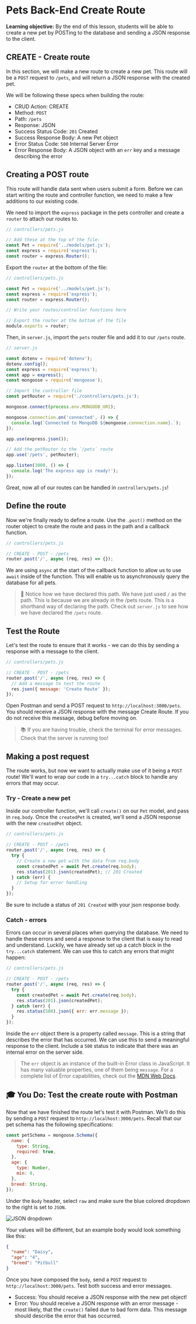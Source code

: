 <h1>
  <span class="headline">Pets Back-End</span>
  <span class="subhead">Create Route</span>
</h1>

**Learning objective:** By the end of this lesson, students will be able to create a new pet by POSTing to the database and sending a JSON response to the client.

## CREATE - Create route

In this section, we will make a new route to create a new pet. This route will be a `POST` request to `/pets`, and will return a JSON response with the created pet.

We will be following these specs when building the route:

- CRUD Action: CREATE
- Method: `POST`
- Path: `/pets`
- Response: JSON
- Success Status Code: `201` Created
- Success Response Body: A new Pet object
- Error Status Code: `500` Internal Server Error
- Error Response Body: A JSON object with an `err` key and a message describing the error

## Creating a POST route

This route will handle data sent when users submit a form. Before we can start writing the route and controller function, we need to make a few additions to our existing code.

We need to import the `express` package in the pets controller and create a `router` to attach our routes to.

```js
// controllers/pets.js

// Add these at the top of the file:
const Pet = require('../models/pet.js');
const express = require('express');
const router = express.Router();
```

Export the `router` at the bottom of the file:

```js
// controllers/pets.js

const Pet = require('../models/pet.js');
const express = require('express');
const router = express.Router();

// Write your routes/controller functions here

// Export the router at the bottom of the file
module.exports = router;
```

Then, in `server.js`, import the `pets` router file and add it to our `/pets` route.

```js
// server.js

const dotenv = require('dotenv');
dotenv.config();
const express = require('express');
const app = express();
const mongoose = require('mongoose');

// Import the controller file
const petRouter = require('./controllers/pets.js');

mongoose.connect(process.env.MONGODB_URI);

mongoose.connection.on('connected', () => {
  console.log(`Connected to MongoDB ${mongoose.connection.name}.`);
});

app.use(express.json());

// Add the petRouter to the `/pets` route
app.use('/pets', petRouter);

app.listen(3000, () => {
  console.log('The express app is ready!');
});
```

Great, now all of our routes can be handled in `controllers/pets.js`!

## Define the route

Now we're finally ready to define a route. Use the `.post()` method on the router object to create the route and pass in the path and a callback function.

```js
// controllers/pets.js

// CREATE - POST - /pets
router.post('/', async (req, res) => {});
```

We are using `async` at the start of the callback function to allow us to use `await` inside of the function. This will enable us to asynchronously query the database for all pets.

> 🧠 Notice how we have declared this path. We have just used `/` as the path. This is because we are already in the /pets route. This is a shorthand way of declaring the path. Check out `server.js` to see how we have declared the `/pets` route.

## Test the Route

Let's test the route to ensure that it works - we can do this by sending a response with a message to the client.

```js
// controllers/pets.js

// CREATE - POST - /pets
router.post('/', async (req, res) => {
  // Add a message to test the route
  res.json({ message: 'Create Route' });
});
```

Open Postman and send a POST request to `http://localhost:3000/pets`. You should receive a JSON response with the message Create Route. If you do not receive this message, debug before moving on.

> 📚 If you are having trouble, check the terminal for error messages. Check that the server is running too!

## Making a post request

The route works, but now we want to actually make use of it being a `POST` route! We'll want to wrap our code in a `try...catch` block to handle any errors that may occur.

### Try - Create a new pet

Inside our controller function, we'll call `create()` on our `Pet` model, and pass in `req.body`. Once the `createdPet` is created, we'll send a JSON response with the new `createdPet` object.

```js
// controllers/pets.js

// CREATE - POST - /pets
router.post('/', async (req, res) => {
  try {
    // Create a new pet with the data from req.body
    const createdPet = await Pet.create(req.body);
    res.status(201).json(createdPet); // 201 Created
  } catch (err) {
    // Setup for error handling
  }
});
```

Be sure to include a status of `201 Created` with your json response body.

### Catch - errors

Errors can occur in several places when querying the database. We need to handle these errors and send a response to the client that is easy to read and understand. Luckily, we have already set up a catch block in the `try...catch` statement. We can use this to catch any errors that might happen:

```js
// controllers/pets.js

// CREATE - POST - /pets
router.post('/', async (req, res) => {
  try {
    const createdPet = await Pet.create(req.body);
    res.status(201).json(createdPet);
  } catch (err) {
    res.status(500).json({ err: err.message });
  }
});
```

Inside the `err` object there is a property called `message`. This is a string that describes the error that has occurred. We can use this to send a meaningful response to the client. Include a `500` status to indicate that there was an internal error on the server side.

> The `err` object is an instance of the built-in Error class in JavaScript. It has many valuable properties, one of them being `message`. For a complete list of Error capabilities, check out the [MDN Web Docs](https://developer.mozilla.org/en-US/docs/Web/JavaScript/Reference/Global_Objects/Error).

## 🎓 You Do: Test the create route with Postman

Now that we have finished the route let's test it with Postman. We'll do this by sending a `POST` request to `http://localhost:3000/pets`. Recall that our pet schema has the following specifications:

```js
const petSchema = mongoose.Schema({
  name: {
    type: String,
    required: true,
  },
  age: {
    type: Number,
    min: 0,
  },
  breed: String,
});
```

Under the `Body` header, select `raw` and make sure the blue colored dropdown to the right is set to `JSON`.

![JSON dropdown](./assets/post-request.png)

Your values will be different, but an example body would look something like this:

```json
{
  "name": "Daisy",
  "age": "4",
  "breed": "Pitbull"
}
```

Once you have composed the `body`, send a `POST` request to `http://localhost:3000/pets`. Test both success and error messages.

- Success: You should receive a JSON response with the new pet object!
- Error: You should receive a JSON response with an error message - most likely, that the `create()` failed due to bad form data. This message should describe the error that has occurred.

